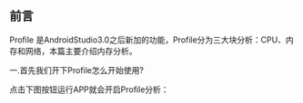 ## 前言

Profile 是AndroidStudio3.0之后新加的功能，Profile分为三大块分析：CPU、内存和网络，本篇主要介绍内存分析。

一.首先我们开下Profile怎么开始使用?

点击下图按钮运行APP就会开启Profile分析：